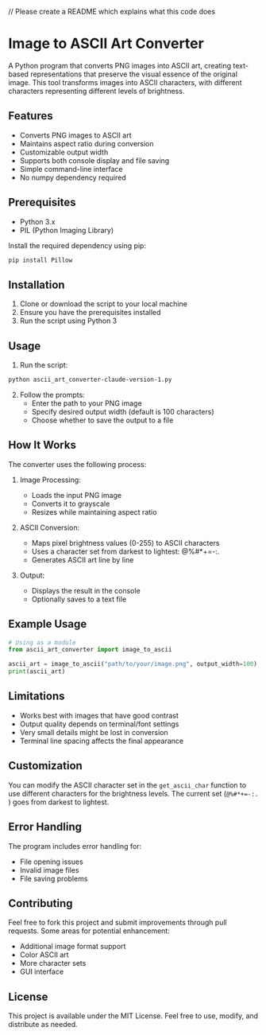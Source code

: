 // Please create a README which explains what this code does




# Image to ASCII Art Converter

A Python program that converts PNG images into ASCII art, creating text-based representations that preserve the visual essence of the original image. This tool transforms images into ASCII characters, with different characters representing different levels of brightness.

## Features

- Converts PNG images to ASCII art
- Maintains aspect ratio during conversion
- Customizable output width
- Supports both console display and file saving
- Simple command-line interface
- No numpy dependency required

## Prerequisites

- Python 3.x
- PIL (Python Imaging Library)

Install the required dependency using pip:
```bash
pip install Pillow
```

## Installation

1. Clone or download the script to your local machine
2. Ensure you have the prerequisites installed
3. Run the script using Python 3

## Usage

1. Run the script:
```bash
python ascii_art_converter-claude-version-1.py
```

2. Follow the prompts:
   - Enter the path to your PNG image
   - Specify desired output width (default is 100 characters)
   - Choose whether to save the output to a file

## How It Works

The converter uses the following process:

1. Image Processing:
   - Loads the input PNG image
   - Converts it to grayscale
   - Resizes while maintaining aspect ratio

2. ASCII Conversion:
   - Maps pixel brightness values (0-255) to ASCII characters
   - Uses a character set from darkest to lightest: @%#*+=-:. 
   - Generates ASCII art line by line

3. Output:
   - Displays the result in the console
   - Optionally saves to a text file

## Example Usage

```python
# Using as a module
from ascii_art_converter import image_to_ascii

ascii_art = image_to_ascii("path/to/your/image.png", output_width=100)
print(ascii_art)
```

## Limitations

- Works best with images that have good contrast
- Output quality depends on terminal/font settings
- Very small details might be lost in conversion
- Terminal line spacing affects the final appearance

## Customization

You can modify the ASCII character set in the `get_ascii_char` function to use different characters for the brightness levels. The current set (`@%#*+=-:. `) goes from darkest to lightest.

## Error Handling

The program includes error handling for:
- File opening issues
- Invalid image files
- File saving problems

## Contributing

Feel free to fork this project and submit improvements through pull requests. Some areas for potential enhancement:
- Additional image format support
- Color ASCII art
- More character sets
- GUI interface

## License

This project is available under the MIT License. Feel free to use, modify, and distribute as needed.